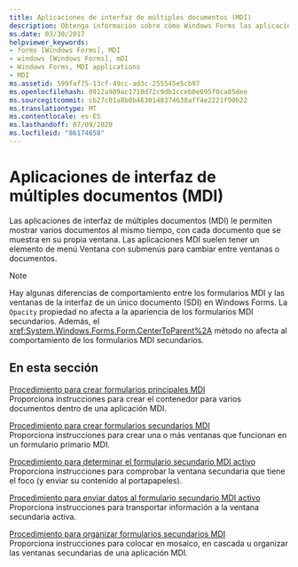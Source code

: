 ```yaml
---
title: Aplicaciones de interfaz de múltiples documentos (MDI)
description: Obtenga información sobre cómo Windows Forms las aplicaciones de interfaz de múltiples documentos (MDI) le permiten mostrar varios documentos al mismo tiempo, y cada documento se muestra en su propia ventana.
ms.date: 03/30/2017
helpviewer_keywords:
- forms [Windows Forms], MDI
- windows [Windows Forms], mDI
- Windows Forms, MDI applications
- MDI
ms.assetid: 599faf75-13cf-49cc-ad3c-255545e5cb97
ms.openlocfilehash: 0912a989ac1710d72c9db1cceb0e695f0ca85dee
ms.sourcegitcommit: cb27c01a8b0b4630148374638aff4e2221f90b22
ms.translationtype: MT
ms.contentlocale: es-ES
ms.lasthandoff: 07/09/2020
ms.locfileid: "86174658"
---
```

# <a name="multiple-document-interface-mdi-applications"></a>Aplicaciones de interfaz de múltiples documentos (MDI)
Las aplicaciones de interfaz de múltiples documentos (MDI) le permiten mostrar varios documentos al mismo tiempo, con cada documento que se muestra en su propia ventana. Las aplicaciones MDI suelen tener un elemento de menú Ventana con submenús para cambiar entre ventanas o documentos.  
  
> [!NOTE]
> Hay algunas diferencias de comportamiento entre los formularios MDI y las ventanas de la interfaz de un único documento (SDI) en Windows Forms. La `Opacity` propiedad no afecta a la apariencia de los formularios MDI secundarios. Además, el <xref:System.Windows.Forms.Form.CenterToParent%2A> método no afecta al comportamiento de los formularios MDI secundarios.  
  
## <a name="in-this-section"></a>En esta sección  
 [Procedimiento para crear formularios principales MDI](how-to-create-mdi-parent-forms.md)  
 Proporciona instrucciones para crear el contenedor para varios documentos dentro de una aplicación MDI.  
  
 [Procedimiento para crear formularios secundarios MDI](how-to-create-mdi-child-forms.md)  
 Proporciona instrucciones para crear una o más ventanas que funcionan en un formulario primario MDI.  
  
 [Procedimiento para determinar el formulario secundario MDI activo](how-to-determine-the-active-mdi-child.md)  
 Proporciona instrucciones para comprobar la ventana secundaria que tiene el foco (y enviar su contenido al portapapeles).  
  
 [Procedimiento para enviar datos al formulario secundario MDI activo](how-to-send-data-to-the-active-mdi-child.md)  
 Proporciona instrucciones para transportar información a la ventana secundaria activa.  
  
 [Procedimiento para organizar formularios secundarios MDI](how-to-arrange-mdi-child-forms.md)  
 Proporciona instrucciones para colocar en mosaico, en cascada u organizar las ventanas secundarias de una aplicación MDI.
